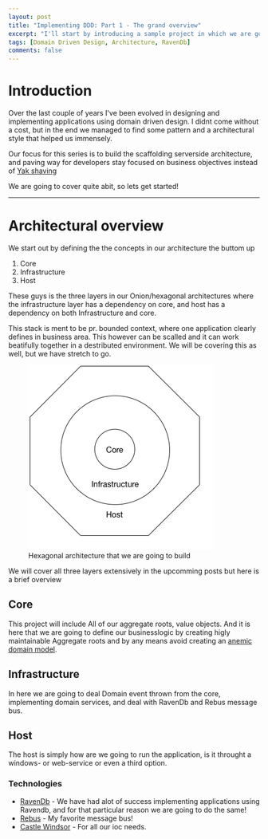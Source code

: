 ```yaml
---
layout: post
title: "Implementing DDD: Part 1 - The grand overview"
excerpt: "I'll start by introducing a sample project in which we are going to design and implement the basic architecture for an application using DDD"
tags: [Domain Driven Design, Architecture, RavenDb]
comments: false
---
```


# Introduction
Over the last couple of years I've been evolved in designing and implementing applications using domain driven design. I didnt come without a cost, but in the end we managed to find some pattern and a architectural style that helped us immensely.

Our focus for this series is to build the scaffolding serverside architecture, and paving way for developers stay focused on business objectives instead of [Yak shaving](http://www.hanselman.com/blog/YakShavingDefinedIllGetThatDoneAsSoonAsIShaveThisYak.aspx "Hanselsman's definition of yak shaving")

We are going to cover quite abit, so lets get started!

---

# Architectural overview

We start out by defining the the concepts in our architecture the buttom up
1. Core  
2. Infrastructure  
3. Host

These guys is the three layers in our Onion/hexagonal architectures where the infrastructure layer has a dependency on core, and host has a dependency on both Infrastructure and core.

This stack is ment to be pr. bounded context, where one application clearly defines in business area. This however can be scalled and it can work beatifully together in a destributed environment. We will be covering this as well, but we have stretch to go.

<figure class="half">
    <a href="/images/hexagonal-architecture.png"><img src="/images/hexagonal-architecture.png"></a>
    <figcaption>Hexagonal architecture that we are going to build</figcaption>
</figure>

We will cover all three layers extensively in the upcomming posts but here is a brief overview

## Core
This project will include All of our aggregate roots, value objects. And it is here that we are going to define our businesslogic by creating higly maintainable Aggregate roots and by any means avoid creating an [anemic domain model](https://en.wikipedia.org/wiki/Anemic_domain_model).

## Infrastructure
In here we are going to deal Domain event thrown from the core, implementing domain services, and deal with RavenDb and Rebus message bus.

## Host
The host is simply how are we going to run the application, is it throught a windows- or web-service or even a third option. 

### Technologies

* [RavenDb](http://ravendb.net/) - We have had alot of success implementing applications using Ravendb, and for that particular reason we are going to do the same!
* [Rebus](http://mookid.dk/oncode/rebus) - My favorite message bus!
* [Castle Windsor](http://www.castleproject.org/) - For all our ioc needs.